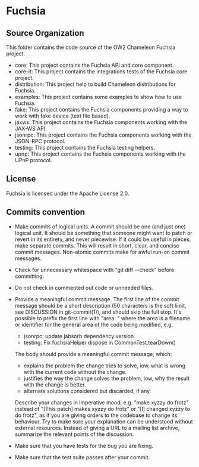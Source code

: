Fuchsia
=======

Source Organization
------------------

This folder contains the code source of the OW2 Chameleon Fuchsia project.
- core: This project contains the Fuchsia API and core component.
- core-it: This project contains the integrations tests of the Fuchsia core project.
- distribution: This project help to build Chameleon distributions for Fuchsia.
- examples: This project contains some examples to show how to use Fuchsia.
- fake: This project contains the Fuchsia components providing a way to work with fake device (text file based).
- jaxws: This project contains the Fuchsia components working with the JAX-WS API.
- jsonrpc: This project contains the Fuchsia components working with the JSON-RPC protocol.
- testing: This project contains the Fuchsia testing helpers.
- upnp: This project contains the Fuchsia components working with the UPnP protocol.

License
------------------

Fuchsia is licensed under the Apache License 2.0.


Commits convention
------------------

- Make commits of logical units.
    A commit should be one (and just one) logical unit. It should be something that someone might want to patch or revert in its entirety, and never piecewise. If it could be useful in pieces, make separate commits. This will result in short, clear, and concise commit messages. Non-atomic commits make for awful run-on commit messages.

- Check for unnecessary whitespace with "git diff --check" before committing.
- Do not check in commented out code or unneeded files.
- Provide a meaningful commit message.
    The first line of the commit message should be a short description (50 characters is the soft limit, see DISCUSSION in git-commit(1)), and should skip the full stop.  It's possible to prefix the first line with "area: " where the area is a filename or identifier for the general area of the code being modified, e.g.
    - jsonrpc: update jabsorb dependency version
    - testing: Fix fuchsiaHelper dispose in CommonTest.tearDown()

    The body should provide a meaningful commit message, which:
    - explains the problem the change tries to solve, iow, what is wrong with the current code without the change.
    - justifies the way the change solves the problem, iow, why the result with the change is better.
    - alternate solutions considered but discarded, if any.

    Describe your changes in imperative mood, e.g. "make xyzzy do frotz" instead of "[This patch] makes xyzzy do frotz" or "[I] changed xyzzy to do frotz", as if you are giving orders to the codebase to change its behaviour.  Try to make sure your explanation can be understood without external resources. Instead of giving a URL to a mailing list archive, summarize the relevant points of the discussion.

- Make sure that you have tests for the bug you are fixing.
- Make sure that the test suite passes after your commit.
